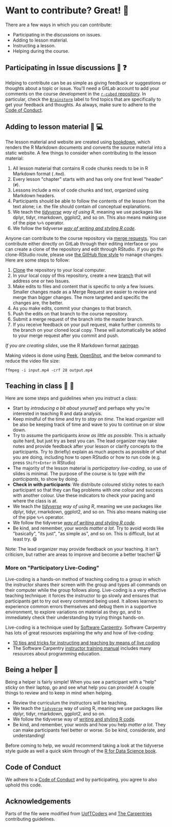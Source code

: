 # Want to contribute? Great! :tada: 

There are a few ways in which you can contribute:

- Participating in the discussions on issues.
- Adding to lesson material.
- Instructing a lesson.
- Helping during the course.

## Participating in Issue discussions :thought_balloon: :question:

Helping to contribute can be as simple as giving feedback or suggestions or thoughts
about a topic or issue. You'll need a GitLab account to add your comments on
the course development in the [`r-cubed` repository](https://gitlab.com/rostools/r-cubed/issues). 
In particular, check the
[`Brainstorm`](https://gitlab.com/rostools/r-cubed/issues?label_name%5B%5D=Brainstorm)
label to find topics that are specifically to get your feedback and thoughts. As 
always, make sure to adhere to the [Code of Conduct](CODE_OF_CONDUCT.md).

## Adding to lesson material :pencil: :computer:

The lesson material and website are created using [bookdown](https://bookdown.org/yihui/bookdown/),
which renders the R Markdown documents and converts the source material into 
a static website. A few things to consider when contributing to the lesson 
material:

1. All lesson material that contains R code chunks needs to be in R Markdown
format (`.Rmd`).
1. Every lesson "chapter" starts with and has only one first level "header" (`#`).
3. Lessons include a mix of code chunks and text, organized using Markdown
headers.
4. Participants should be able to follow the contents of the lesson from the
text alone; i.e. the file should contain _all_ conceptual explanations.
5. We teach the *[tidyverse][tidyverse] way of using R*, meaning we use
packages like dplyr, tidyr, rmarkdown, ggplot2, and so on. This also means making
use of the pipe `%>%` operator.
6. We follow the tidyverse [*way of writing and styling R code*](https://style.tidyverse.org/).

Anyone can contribute to the course repository via [merge requests][merge-requests].
You can contribute either directly on GitLab through their editing interface
or you can create a clone of the repository and edit through RStudio.
If you go the clone-RStudio route, please use [the GitHub flow
style][github-flow] to manage changes. Here are some steps to follow:

1. [Clone][clone-explanation] the repository to your local computer.
2. In your local copy of this repository, create a new
[branch][branch-explanation] that will address one or two Issues.
3. Make edits to files and content that is specific to only a few Issues.
Smaller changes made as a Merge Request are easier to review and merge than 
bigger changes. The more targeted and specific the changes are, the better.
3. As you make edits, commit your changes to that branch.
4. Push the edits on that branch to the course repository.
5. Submit a merge request of the branch into the master branch.
7. If you receive feedback on your pull request, make further commits to the
branch on your cloned local copy. These will automatically be added to your merge
request after you commit and push.

*If you are creating slides*, use the R Markdown format [xaringan](https://github.com/yihui/xaringan).

Making videos is done using [Peek](https://github.com/phw/peek),
[OpenShot](https://www.openshot.org/),
and the below command to reduce the video file size:

```
ffmpeg -i input.mp4 -crf 28 output.mp4
```

## Teaching in class :information_desk_person: :speech_balloon:

Here are some steps and guidelines when you instruct a class:

- Start by *introducing a bit about yourself* and perhaps why you're interested
in teaching R and data analysis.
- Keep mindful of the time and try to *stay on time*. The lead organizer will be
also be keeping track of time and wave to you to continue on or slow down.
- Try to assume the participants *know as little as possible*. This is actually
quite hard, but just try as best you can. The lead organizer may take notes and
provide feedback after your lesson or clarify concepts to the participants. Try
to (briefly) explain as much aspects as possible of what you are doing,
including how to open RStudio or how to run code (e.g. press `Shift+Enter` in RStudio)
- The majority of the lesson material is *participatory live-coding*, so use of
slides is minimal. The purpose of the course is to *type with the participants*,
to show by doing.
- **Check in with participants**: We distribute coloured sticky notes to each
participant so that they can flag problems with one colour and success with
another colour. Use these indicators to check your pacing and where the
class is at.
- We teach the *[tidyverse][tidyverse] way of using R*, meaning we use
packages like dplyr, tidyr, rmarkdown, ggplot2, and so on. This also means making
use of the pipe `%>%` operator.
- We follow the tidyverse [*way of writing and styling R code*](https://style.tidyverse.org/).
- Be kind, and remember, your words *matter a lot*. Try to avoid words like
"basically", "its just", "as simple as", and so on. This is difficult, but at least
try. :smile:

Note: The lead organizer may provide feedback on your teaching. It isn't
criticism, but rather are areas to improve and become a better teacher!
:smiley_cat:

### More on "Participatory Live-Coding"

Live-coding is a hands-on method of teaching coding to a group in which the
instructor shares their screen with the group and types all commands on their
computer while the group follows along. Live-coding is a very effective teaching
technique: it forces the instructor to go slowly and ensures that participants
get to try out every command being used. It allows learners to experience common
errors themselves and debug them in a supportive environment, to explore
variations on material as they go, and to immediately check their understanding
by trying things hands-on.

Live-coding is a technique used by [Software Carpentry](https://software-carpentry.org/about/). 
Software Carpentry has lots of great resources explaining the why and how of live-coding:

- [10 tips and tricks for instructing and teaching by means of live coding](https://software-carpentry.org/blog/2016/04/tips-tricks-live-coding.html)
- The Software Carpentry [instructor training manual](https://carpentries.github.io/instructor-training/) 
includes many resources about programming education.

## Being a helper :raising_hand: 

Being a helper is fairly simple! When you see a participant with a "help" sticky
on their laptop, go and see what help you can provide! A couple things to review
and to keep in mind when helping. 

- Review the curriculum the instructors will be teaching.
- We teach the [`tidyverse`][tidyverse] way of using R, meaning we use packages
like dplyr, tidyr, rmarkdown, ggplot2, and so on. 
- We follow the tidyverse way of [writing and styling R code](https://style.tidyverse.org/).
- Be kind, and remember, your words and how you help *matter a lot*. They can 
make participants feel better or worse. So be kind, considerate, and understanding!

Before coming to help, we would recommend taking a look at the tidyverse style
guide as well a quick skim through of the [R for Data Science book](https://r4ds.had.co.nz/).

## Code of Conduct

We adhere to a [Code of Conduct](CODE_OF_CONDUCT.md) and by participating, you
agree to also uphold this code.

## Acknowledgements

Parts of the file were modified from [UofTCoders](https://github.com/UofTCoders/studyGroup/blob/gh-pages/CONTRIBUTING.md) 
and [The Carpentries](https://docs.carpentries.org/topic_folders/hosts_instructors/hosts_instructors_checklist.html#instructor-checklist)
contributing guidelines.

[tidyverse]: https://www.tidyverse.org/
[branch-explanation]: https://help.github.com/articles/about-branches/
[clone-explanation]: https://help.github.com/articles/cloning-a-repository/
[github-flow]: https://guides.github.com/introduction/flow/
[glossary]: https://help.github.com/articles/github-glossary/
[merge-requests]: https://docs.gitlab.com/ee/gitlab-basics/add-merge-request.html
